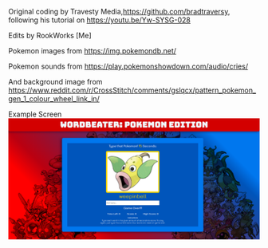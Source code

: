 Original coding by Travesty Media,https://github.com/bradtraversy, following his tutorial on https://youtu.be/Yw-SYSG-028

Edits by RookWorks [Me]

Pokemon images from https://img.pokemondb.net/

Pokemon sounds from https://play.pokemonshowdown.com/audio/cries/

And background image from https://www.reddit.com/r/CrossStitch/comments/gslqcx/pattern_pokemon_gen_1_colour_wheel_link_in/

Example Screen
<img src="Screenshot 2022-03-18 at 17-43-38 WordBeater.png"></img>
